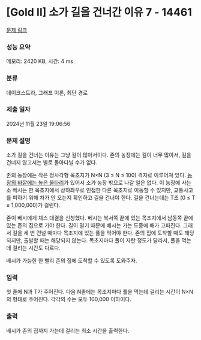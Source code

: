 # [Gold II] 소가 길을 건너간 이유 7 - 14461 

[문제 링크](https://www.acmicpc.net/problem/14461) 

### 성능 요약

메모리: 2420 KB, 시간: 4 ms

### 분류

데이크스트라, 그래프 이론, 최단 경로

### 제출 일자

2024년 11월 23일 19:06:56

### 문제 설명

<p>소가 길을 건너는 이유는 그냥 길이 많아서이다. 존의 농장에는 길이 너무 많아서, 길을 건너지 않고서는 별로 돌아다닐 수가 없다.</p>

<p>존의 농장에는 작은 정사각형 목초지가 N×N (3 ≤ N ≤ 100) 격자로 이루어져 있다. <a href="https://www.acmicpc.net/problem/14469">농장의 바깥에는 높은 울타리</a>가 있어서 소가 농장 밖으로 나갈 일은 없다. 이 농장에 사는 소 베시는 한 목초지에서 상하좌우로 인접한 다른 목초지로 이동할 수 있지만, 교통사고를 피하기 위해 차가 안 오는지 확인하고 길을 건너야 한다. 길을 건너는데는 T초 (0 ≤ T ≤ 1,000,000)가 걸린다.</p>

<p>존이 베시에게 체스 대결을 신청했다. 베시는 북서쪽 끝에 있는 목초지에서 남동쪽 끝에 있는 존의 집으로 가야 한다. 길이 멀기 때문에 베시는 가는 도중에 배가 고파진다. 그래서 길을 세 번 건널 때마다 목초지에 있는 풀을 먹어야 한다. 존의 집에 도착할 때도 해당되지만, 출발할 때는 해당되지 않는다. 목초지마다 풀이 자란 정도가 달라서, 풀을 먹는데 걸리는 시간도 다르다.</p>

<p>베시가 가능한 한 빨리 존의 집에 도착할 수 있도록 도와주자.</p>

### 입력 

 <p>첫 줄에 N과 T가 주어진다. 다음 N줄에는 목초지마다 풀을 먹는데 걸리는 시간이 N×N의 형태로 주어진다. 각각의 수는 모두 100,000 이하이다.</p>

### 출력 

 <p>베시가 존의 집까지 가는데 걸리는 최소 시간을 출력한다.</p>

